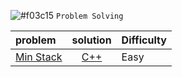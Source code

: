 ![#f03c15](https://via.placeholder.com/15/f03c15/000000?text=+) `Problem Solving`







|            problem                                      |                  solution                                                           | Difficulty    |
| :----------------------------------------------------   |                                         :--------:                                  | ------------  |
| [Min Stack](https://leetcode.com/problems/min-stack/)   | [C++ ](https://github.com/shehab-ashraf/Problem_Solving/blob/master/Min%20Stack.cpp)| Easy          |
